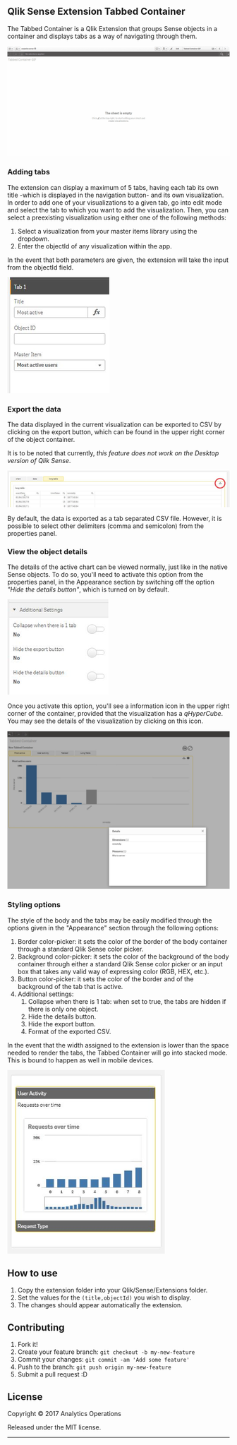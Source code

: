 ## Qlik Sense Extension Tabbed Container
The Tabbed Container is a Qlik Extension that groups Sense objects in a container and displays tabs as a way of navigating through them.

![Tabbed-Container-Extension](assets/img/extension_intro.gif)

### Adding tabs
The extension can display a maximum of 5 tabs, having each tab its own title -which is displayed in the navigation button- and its own visualization.
In order to add one of your visualizations to a given tab, go into edit mode and select the tab to which you want to add the visualization. Then, you can select a preexisting  visualization using either one of the following methods:

1. Select a visualization from your master items library using the dropdown.
2. Enter the objectId of any visualization within the app.

In the event that both parameters are given, the extension will take the input from the objectId field.

![Tabbed-Container-Extension](assets/img/extension_optionsMaster.JPG)

### Export the data
The data displayed in the current visualization can be exported to CSV by clicking on the export button, which can be found in the upper right corner of the object container.

It is to be noted that currently, *this feature does not work on the Desktop version of Qlik Sense*.

![Tabbed-Container-Extension](assets/img/exportButton.JPG)

By default, the data is exported as a tab separated CSV file. However, it is possible to select other delimiters (comma and semicolon) from the properties panel.

### View the object details
The details of the active chart can be viewed normally, just like in the native Sense objects. To do so, you'll need to activate this option from the properties panel, in the Appearance section by switching off the option *"Hide the details button"*, which is turned on by default.

![Tabbed-Container-Extension](assets/img/details_settings.JPG)

Once you activate this option, you'll see a information icon in the upper right corner of the container, provided that the visualization has a *qHyperCube*. You may see the details of the visualization by clicking on this icon.

![Tabbed-Container-Extension](assets/img/details_example.JPG)

### Styling options
The style of the body and the tabs may be easily modified through the options given in the "Appearance" section through the following options:

1. Border color-picker: it sets the color of the border of the body container through a standard Qlik Sense color picker.
2. Background color-picker: it sets the color of the background of the body container through either a standard Qlik Sense color picker or an input box that takes any valid way of expressing color (RGB, HEX, etc.).
3. Button color-picker: it sets the color of the border and of the background of the tab that is active.
4. Additional settings:
    1. Collapse when there is 1 tab: when set to true, the tabs are hidden if there is only one object.
    2. Hide the details button.
    3. Hide the export button.
    4. Format of the exported CSV.

In the event that the width assigned to the extension is lower than the space needed to render the tabs, the Tabbed Container will go into stacked mode. This is bound to happen as well in mobile devices.

![Tabbed-Container-Extension](assets/img/extension_stacked.JPG)

## How to use
1. Copy the extension folder into your Qlik/Sense/Extensions folder.
2. Set the values for the `(title,objectId)` you wish to display.
3. The changes should appear automatically the extension.

## Contributing

1. Fork it!
2. Create your feature branch: `git checkout -b my-new-feature`
3. Commit your changes: `git commit -am 'Add some feature'`
4. Push to the branch: `git push origin my-new-feature`
5. Submit a pull request :D


## License

Copyright © 2017 Analytics Operations

Released under the MIT license.

***
